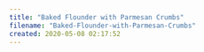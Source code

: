 ```yaml
---
title: "Baked Flounder with Parmesan Crumbs"
filename: "Baked-Flounder-with-Parmesan-Crumbs"
created: 2020-05-08 02:17:52
---
```

